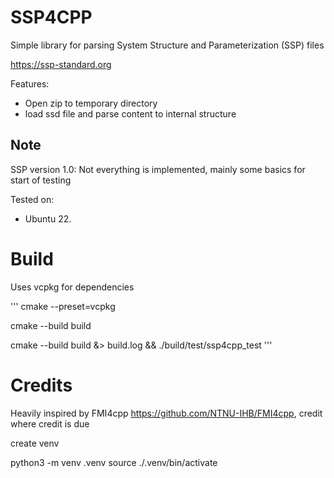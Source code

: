 # SSP4CPP

Simple library for parsing System Structure and Parameterization (SSP) files

https://ssp-standard.org

Features:
 - Open zip to temporary directory
 - load ssd file and parse content to internal structure


## Note

SSP version 1.0: Not everything is implemented, mainly some basics for start of testing

Tested on:
 - Ubuntu 22.


# Build

Uses vcpkg for dependencies

'''
cmake --preset=vcpkg

cmake --build build

cmake --build build &> build.log && ./build/test/ssp4cpp_test
'''


# Credits

Heavily inspired by FMI4cpp https://github.com/NTNU-IHB/FMI4cpp, credit where credit is due


create venv

python3 -m venv .venv
source ./.venv/bin/activate